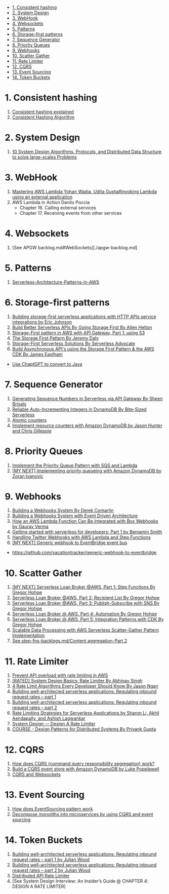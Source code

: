 
<!-- TOC -->

- [1. Consistent hashing](#1-consistent-hashing)
- [2. System Design](#2-system-design)
- [3. WebHook](#3-webhook)
- [4. Websockets](#4-websockets)
- [5. Patterns](#5-patterns)
- [6. Storage-first patterns](#6-storage-first-patterns)
- [7. Sequence Generator](#7-sequence-generator)
- [8. Priority Queues](#8-priority-queues)
- [9. Webhooks](#9-webhooks)
- [10. Scatter Gather](#10-scatter-gather)
- [11. Rate Limiter](#11-rate-limiter)
- [12. CQRS](#12-cqrs)
- [13. Event Sourcing](#13-event-sourcing)
- [14. Token Buckets](#14-token-buckets)

<!-- /TOC -->

# 1. Consistent hashing

1. [Consistent hashing explained](https://ably.com/blog/implementing-efficient-consistent-hashing)
2. [Consistent Hashing Algorithm](http://highscalability.com/blog/2023/2/22/consistent-hashing-algorithm.html)

# 2. System Design

1. [10 System Design Algorithms, Protocols, and Distributed Data Structure to solve large-scales Problems](https://medium.com/javarevisited/10-system-design-algorithms-protocols-and-distributed-data-structure-to-solve-large-scales-40bd24d9a57f)

# 3. WebHook

1. [Mastering AWS Lambda Yohan Wadia, Udita Gupta#Invoking Lambda using an external application](https://learning.oreilly.com/library/view/mastering-aws-lambda/9781786467690/25d22e80-8526-4310-994d-9b7863f938c5.xhtml)
2. AWS Lambda in Action Danilo Poccia
    - Chapter 16. Calling external services
    - Chapter 17. Receiving events from other services

# 4. Websockets

1. [See APGW backlog.md#WebSockets][./apgw-backlog.md]

# 5. Patterns

1. [Serverless-Architecture-Patterns-in-AWS](https://blog.richiebartlett.com/Work_%E4%BB%95%E4%BA%8B/Serverless-Architecture-Patterns-in-AWS/)

# 6. Storage-first patterns

1. [Building storage-first serverless applications with HTTP APIs service integrations by Eric Johnson](https://aws.amazon.com/blogs/compute/building-storage-first-applications-with-http-apis-service-integrations/)
2. [Build Better Serverless APIs By Going Storage First By Allen Helton](https://www.readysetcloud.io/blog/allen.helton/built-better-serverless-apis-by-going-storage-first/)
3. [Storage-First pattern in AWS with API Gateway, Part 1: using S3](https://dev.to/aws-builders/storage-first-pattern-in-aws-with-api-gateway-part-1-using-s3-1l5p)
4. [The Storage First Pattern By Jeremy Daly](https://www.jeremydaly.com/the-storage-first-pattern/)
5. [Storage-First Serverless Solutions By Serverless Advocate](https://blog.serverlessadvocate.com/storage-first-serverless-solutions-c0fc182243b9)
6. [Build Asynchronous API's using the Storage First Pattern & the AWS CDK By James Eastham](https://www.youtube.com/watch?v=E7M2WKM4O8Q&t=13s)
- [Use ChaptGPT to convert to Java](https://github.com/jeastham1993/sustainable-architecture-patterns)

# 7. Sequence Generator

1. [Generating Sequence Numbers in Serverless via API Gateway By Sheen Brisals](https://medium.com/lego-engineering/sequence-numbering-in-serverless-via-api-gateway-40e5f6c83e93)
2. [Reliable Auto-Incrementing Integers in DynamoDB By Bite-Sized Serverless](https://bitesizedserverless.com/bite/reliable-auto-increments-in-dynamodb/)
3. [Atomic counters](https://docs.aws.amazon.com/amazondynamodb/latest/developerguide/WorkingWithItems.html#WorkingWithItems.AtomicCounters)
4. [Implement resource counters with Amazon DynamoDB by Jason Hunter and Chris Gillespie](https://aws.amazon.com/blogs/database/implement-resource-counters-with-amazon-dynamodb/)

# 8. Priority Queues

1. [Implement the Priority Queue Pattern with SQS and Lambda](https://bitesizedserverless.com/bite/implement-the-priority-queue-pattern-with-sqs-and-lambda/)
2. [[MY NEXT] Implementing priority queueing with Amazon DynamoDB by Zoran Ivanovic](https://aws.amazon.com/blogs/database/implementing-priority-queueing-with-amazon-dynamodb/)

# 9. Webhooks

1. [Building a Webhooks System By Derek Comartin](https://www.youtube.com/watch?v=NuHC5uwbFAc&list=PLThyvG1mlMzm2FyVpKDiU2c7VtrB2Zezg&index=33)
2. [Building a Webhooks System with Event Driven Architecture](https://codeopinion.com/building-a-webhooks-system-with-event-driven-architecture/)
3. [How an AWS Lambda Function Can Be Integrated with Box Webhooks by Gaurav Verma ](https://aws.amazon.com/blogs/apn/how-an-aws-lambda-function-can-be-integrated-with-box-webhooks/)
4. [Getting started with serverless for developers: Part 1 by Benjamin Smith ](https://aws.amazon.com/blogs/compute/getting-started-with-serverless-for-developers-part-1/)
5. [Handling Twitter Webhooks with AWS Lambda and Step Functions](https://www.linkedin.com/pulse/handling-twitter-webhooks-aws-lambda-step-functions-frederik-willaert/)
6.  [[MY NEXT] Generic webhook to EventBridge event bus](https://serverlessrepo.aws.amazon.com/applications/arn:aws:serverlessrepo:us-east-1:721177882564:applications~generic-webhook-to-eventbridge)
-  https://github.com/vacationtracker/generic-webhook-to-eventbridge

# 10. Scatter Gather

1. [[MY NEXT] Serverless Loan Broker @AWS, Part 1: Step Functions By Gregor Hohpe](https://www.enterpriseintegrationpatterns.com/ramblings/loanbroker_stepfunctions.html)
2. [Serverless Loan Broker @AWS, Part 2: Recipient List By Gregor Hohpe](https://www.enterpriseintegrationpatterns.com/ramblings/loanbroker_stepfunctions_recipient_list.html)
3. [Serverless Loan Broker @AWS, Part 3: Publish-Subscribe with SNS By Gregor Hohpe](https://www.enterpriseintegrationpatterns.com/ramblings/loanbroker_stepfunctions_pubsub.html)
4. [Serverless Loan Broker @ AWS, Part 4: Automation By Gregor Hohpe](https://www.enterpriseintegrationpatterns.com/ramblings/loanbroker_automation.html)
5. [Serverless Loan Broker @ AWS, Part 5: Integration Patterns with CDK By Gregor Hohpe](https://www.enterpriseintegrationpatterns.com/ramblings/loanbroker_cdk.html)
6. [Scalable Data Processing with AWS Serverless Scatter-Gather Pattern Implementation](https://aws.plainenglish.io/scalable-data-processing-with-aws-serverless-scatter-gather-pattern-implementation-63d25d6f6d23)
7. [See step-fns-backlogs.md/Content aggregation-Part 2](./step-fns-backlogs.md)

# 11. Rate Limiter

1. [Prevent API overload with rate limiting in AWS](https://dev.to/aws-builders/prevent-api-overload-with-rate-limiting-in-aws-1dgb)
2. [[RATED] System Design Basics: Rate Limiter By Abhinav Singh](https://builtin.com/software-engineering-perspectives/rate-limiter)
3. [4 Rate Limit Algorithms Every Developer Should Know By Jason Ngan](https://betterprogramming.pub/4-rate-limit-algorithms-every-developer-should-know-7472cb482f48)
4. [Building well-architected serverless applications: Regulating inbound request rates – part 1](https://aws.amazon.com/blogs/compute/building-well-architected-serverless-applications-regulating-inbound-request-rates-part-1/)
5. [Building well-architected serverless applications: Regulating inbound request rates – part 2	](https://aws.amazon.com/blogs/compute/building-well-architected-serverless-applications-regulating-inbound-request-rates-part-2/)
6. [Rate Limiting Strategies for Serverless Applications by Sharon Li, Akhil Aendapally, and Ashish Lagwankar](https://aws.amazon.com/blogs/architecture/rate-limiting-strategies-for-serverless-applications/)
7. [System Design — Design A Rate Limiter](https://medium.com/geekculture/system-design-design-a-rate-limiter-81d200c9d392)
8. [COURSE - Design Patterns for Distributed Systems By Priyank Gupta](https://learning.oreilly.com/live-events/design-patterns-for-distributed-systems/0636920061982/0636920072964/)

# 12. CQRS

1. [How does CQRS (command query responsibility segregation) work?](https://docs.aws.amazon.com/prescriptive-guidance/latest/modernization-data-persistence/cqrs-pattern.html)
2. [Build a CQRS event store with Amazon DynamoDB by Luke Popplewell ](https://aws.amazon.com/blogs/database/build-a-cqrs-event-store-with-amazon-dynamodb/)
3. [CQRS and Websockets](https://youtu.be/qs0U0LdNkV0?list=PLJo-rJlep0ECijHdz01OZXo3bqhbW_Hb2&t=2384)

# 13. Event Sourcing

1. [How does EventSourcing pattern work](https://docs.aws.amazon.com/prescriptive-guidance/latest/modernization-data-persistence/service-per-team.html)
2. [Decompose monoliths into microservices by using CQRS and event sourcing](https://docs.aws.amazon.com/prescriptive-guidance/latest/patterns/decompose-monoliths-into-microservices-by-using-cqrs-and-event-sourcing.html)

# 14. Token Buckets

1. [Building well-architected serverless applications: Regulating inbound request rates – part 1 by Julian Wood](https://aws.amazon.com/blogs/compute/building-well-architected-serverless-applications-regulating-inbound-request-rates-part-1/)
2. [Building well-architected serverless applications: Regulating inbound request rates – part 2 by Julian Wood ](https://aws.amazon.com/blogs/compute/building-well-architected-serverless-applications-regulating-inbound-request-rates-part-2/)
3. [Distributed API Rate Limiter](https://systemsdesign.cloud/SystemDesign/RateLimiter)
4. [See System Design Interview: An Insider’s Guide @ CHAPTER 4: DESIGN A RATE LIMITER]